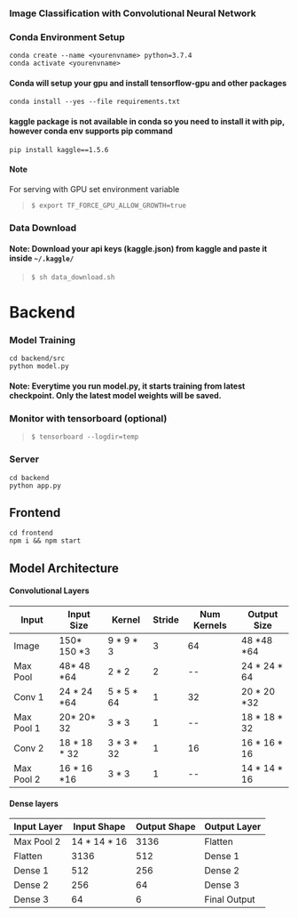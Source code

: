 ### Image Classification with Convolutional Neural Network

### Conda Environment Setup
`conda create --name <yourenvname> python=3.7.4` <br>
`conda activate <yourenvname>`

#### Conda will setup your gpu and install tensorflow-gpu and other packages
`conda install --yes --file requirements.txt`

#### kaggle package is not available in conda so you need to install it with pip, however conda env supports pip command
`pip install kaggle==1.5.6`

#### Note
For serving with GPU set environment variable
> `$ export TF_FORCE_GPU_ALLOW_GROWTH=true`


### Data Download
#### Note: Download your api keys (kaggle.json) from kaggle and paste it inside `~/.kaggle/`
> `$ sh data_download.sh`


# Backend

### Model Training
`cd backend/src` <br>
`python model.py`
#### Note: Everytime you run model.py, it starts training from latest checkpoint. Only the latest model weights will be saved.

### Monitor with tensorboard (optional)
> `$ tensorboard --logdir=temp`

### Server
`cd backend` <br>
`python app.py`

## Frontend
`cd frontend` <br>
`npm i && npm start`


## Model Architecture
#### Convolutional Layers
|   	Input| Input Size 	|Kernel   	|Stride   	| Num Kernels  	| Output Size  	|
|---	|---	|---	|---	|---	|---	|
|   Image	|   	150* 150 *3|  9 * 9 * 3 	|3   	| 64  	| 48 *48 *64  	|
|  Max Pool  	| 48* 48 *64  	|   2 * 2	| 2  	|  --	| 24 * 24 * 64  	|
| Conv 1  	| 24 * 24 *64  	| 5 * 5 * 64  	| 1  	| 32  	| 20 * 20 *32  	|
|  Max Pool 1|20* 20* 32   	|3 * 3   	| 1  	| --	| 18 * 18 * 32  	|
|  Conv 2 	| 18 * 18 * 32  	| 3 * 3 * 32  	| 1  	| 16  	| 16 * 16 * 16  	|
|   Max Pool 2| 16 * 16 *16  	| 3 * 3  	| 1  	|  -- 	| 14 * 14 * 16  	|

#### Dense layers
|   Input Layer	| Input Shape  	|   Output Shape	|   Output Layer 	|
|---	|---	|---	|---	|
|   Max Pool 2	|   14 * 14 * 16	|  3136  	|   Flatten	|
|  Flatten 	|  3136 	|   512	|   Dense 1	| 
|   Dense 1	|  512 	| 256  	| Dense 2  	|
|   Dense 2	| 256  	| 64  	| Dense 3  	|
|  Dense 3 	| 64  	| 6  	|   Final Output	|